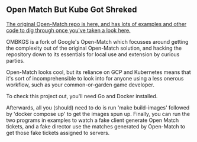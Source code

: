 ## Open Match But Kube Got Shreked

[The original Open-Match repo is here, and has lots of examples and other code to dig through once you've taken a look here.](https://github.com/googleforgames/open-match)

OMBKGS is a fork of Google's Open-Match which focusses around getting the complexity out of the original Open-Match solution, and hacking the repository down to its essentials for local use and extension by curious parties.

Open-Match looks cool, but its reliance on GCP and Kubernetes means that it's sort of incomprehensible to look into for anyone using a less onerous workflow, such as your common-or-garden game developer.

To check this project out, you'll need Go and Docker installed.

Afterwards, all you (should) need to do is run 'make build-images' followed by 'docker compose up' to get the images spun up.
Finally, you can run the two programs in examples to watch a fake client generate Open Match tickets, and a fake director use the matches generated by Open-Match to get those fake tickets assigned to servers.
